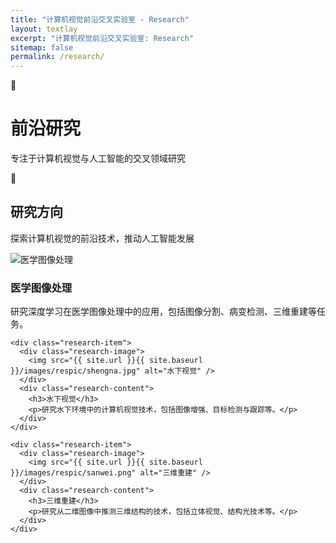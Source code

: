 ```yaml
---
title: "计算机视觉前沿交叉实验室 - Research"
layout: textlay
excerpt: "计算机视觉前沿交叉实验室: Research"
sitemap: false
permalink: /research/
---
```


<!-- 英雄区域 -->
<div class="research-hero">
  <div class="research-hero-content">
    <div class="research-hero-icon">🔬</div>
    <h1 class="research-title">前沿研究</h1>
    <p class="research-subtitle">专注于计算机视觉与人工智能的交叉领域研究</p>
  </div>
</div>

<!-- 研究方向 -->
<div class="research-section">
  <div class="section-header">
    <div class="section-icon">🎯</div>
    <div>
      <h2 class="section-title">研究方向</h2>
      <p class="section-description">探索计算机视觉的前沿技术，推动人工智能发展</p>
    </div>
  </div>
  
  <div class="research-grid">
    <div class="research-item">
      <div class="research-image">
        <img src="{{ site.url }}{{ site.baseurl }}/images/respic/yixue.jpg" alt="医学图像处理" />
      </div>
      <div class="research-content">
        <h3>医学图像处理</h3>
        <p>研究深度学习在医学图像处理中的应用，包括图像分割、病变检测、三维重建等任务。</p>
      </div>
    </div>
    
    <div class="research-item">
      <div class="research-image">
        <img src="{{ site.url }}{{ site.baseurl }}/images/respic/shengna.jpg" alt="水下视觉" />
      </div>
      <div class="research-content">
        <h3>水下视觉</h3>
        <p>研究水下环境中的计算机视觉技术，包括图像增强、目标检测与跟踪等。</p>
      </div>
    </div>
    
    <div class="research-item">
      <div class="research-image">
        <img src="{{ site.url }}{{ site.baseurl }}/images/respic/sanwei.png" alt="三维重建" />
      </div>
      <div class="research-content">
        <h3>三维重建</h3>
        <p>研究从二维图像中推测三维结构的技术，包括立体视觉、结构光技术等。</p>
      </div>
    </div>
  </div>
</div>


